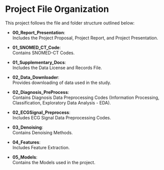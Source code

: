 # Project File Organization

This project follows the file and folder structure outlined below:

- **00_Report_Presentation**:  
  Includes the Project Proposal, Project Report, and Project Presentation.

- **01_SNOMED_CT_Code**:  
  Contains SNOMED-CT Codes.

- **01_Supplementary_Docs**:  
  Includes the Data License and Records File.

- **02_Data_Downloader**:  
  Provides downloading of data used in the study.

- **02_Diagnosis_PreProcess**:  
  Contains Diagnosis Data Preprocessing Codes (Information Processing, Classification, Exploratory Data Analysis - EDA).

- **02_ECGSignal_Preprocess**:  
  Includes ECG Signal Data Preprocessing Codes.

- **03_Denoising**:  
  Contains Denoising Methods.

- **04_Features**:  
  Includes Feature Extraction.

- **05_Models**:  
  Contains the Models used in the project. 
